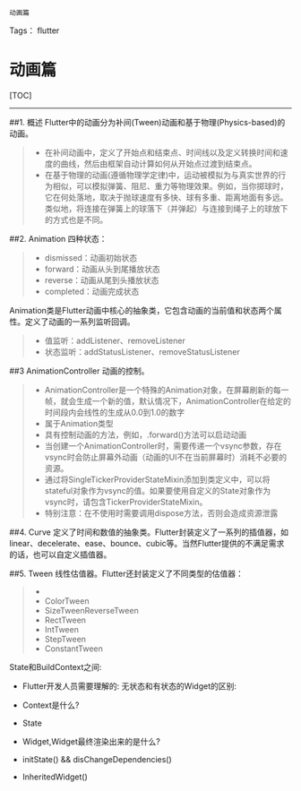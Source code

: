 
```
动画篇
```
Tags： flutter
# 动画篇
[TOC]

---
##1. 概述
Flutter中的动画分为补间(Tween)动画和基于物理(Physics-based)的动画。
>* 在补间动画中，定义了开始点和结束点、时间线以及定义转换时间和速度的曲线，然后由框架自动计算如何从开始点过渡到结束点。
>* 在基于物理的动画(遵循物理学定律)中，运动被模拟为与真实世界的行为相似，可以模拟弹簧、阻尼、重力等物理效果。例如，当你掷球时，它在何处落地，取决于抛球速度有多快、球有多重、距离地面有多远。类似地，将连接在弹簧上的球落下（并弹起）与连接到绳子上的球放下的方式也是不同。

##2. Animation
四种状态：
>* dismissed：动画初始状态
>* forward：动画从头到尾播放状态
>* reverse：动画从尾到头播放状态
>* completed：动画完成状态

Animation类是Flutter动画中核心的抽象类，它包含动画的当前值和状态两个属性。定义了动画的一系列监听回调。

 >* 值监听：addListener、removeListener
 >* 状态监听：addStatusListener、removeStatusListener

##3 AnimationController
动画的控制。
>* AnimationController是一个特殊的Animation对象，在屏幕刷新的每一帧，就会生成一个新的值，默认情况下，AnimationController在给定的时间段内会线性的生成从0.0到1.0的数字
>* 属于Animation<double>类型
>* 具有控制动画的方法，例如，.forward()方法可以启动动画
>* 当创建一个AnimationController时，需要传递一个vsync参数，存在vsync时会防止屏幕外动画（动画的UI不在当前屏幕时）消耗不必要的资源。
>* 通过将SingleTickerProviderStateMixin添加到类定义中，可以将stateful对象作为vsync的值。如果要使用自定义的State对象作为vsync时，请包含TickerProviderStateMixin。
>* 特别注意：在不使用时需要调用dispose方法，否则会造成资源泄露

##4. Curve
定义了时间和数值的抽象类。Flutter封装定义了一系列的插值器，如linear、decelerate、ease、bounce、cubic等。当然Flutter提供的不满足需求的话，也可以自定义插值器。

##5. Tween
线性估值器。Flutter还封装定义了不同类型的估值器：
>*
>* ColorTween
>* SizeTweenReverseTween
>* RectTween
>* IntTween
>* StepTween
>* ConstantTween

State和BuildContext之间:
- Flutter开发人员需要理解的:
无状态和有状态的Widget的区别:

- Context是什么?

- State

- Widget,Widget最终渲染出来的是什么?

- initState() && disChangeDependencies()

- InheritedWidget()


